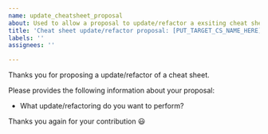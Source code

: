 ```yaml
---
name: update_cheatsheet_proposal
about: Used to allow a proposal to update/refactor a exsiting cheat sheet
title: 'Cheat sheet update/refactor proposal: [PUT_TARGET_CS_NAME_HERE]'
labels: ''
assignees: ''

---
```


Thanks you for proposing a update/refactor of a cheat sheet.

Please provides the following information about your proposal:

- What update/refactoring do you want to perform? 

Thanks you again for your contribution :smiley:
